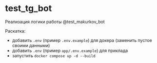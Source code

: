 # test_tg_bot
Реализация логики работы @test_makurkov_bot

Раскатка:
* добавить `.env` (пример `.env.example`) для докера (заменить пустое своими данными)
* добавить `.env` (пример `app/.env.example`) для приклада
* запустить `docker compose up -d --build`
